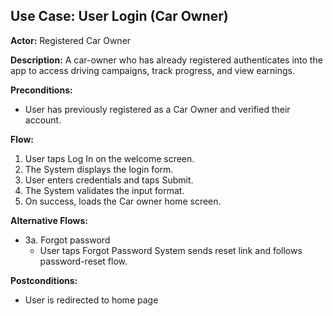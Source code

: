 ## Use Case: User Login (Car Owner)

**Actor:** Registered Car Owner

**Description:** A car-owner who has already registered authenticates into the app to access driving campaigns, track progress, and view earnings.

**Preconditions:**
- User has previously registered as a Car Owner and verified their account.

**Flow:**
1. User taps Log In on the welcome screen.
2. The System displays the login form.
3. User enters credentials and taps Submit.
4. The System validates the input format.
5. On success, loads the Car owner home screen.

**Alternative Flows:**
- 3a. Forgot password
    - User taps Forgot Password System sends reset link and follows password-reset flow.


**Postconditions:**
- User is redirected to home page
